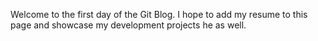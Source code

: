 Welcome to the first day of the Git Blog.
I hope to add my resume to this page and showcase my development projects he as well.
